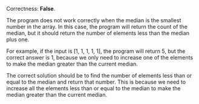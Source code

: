 Correctness: **False**.

The program does not work correctly when the median is the smallest number in the array. In this case, the program will return the count of the median, but it should return the number of elements less than the median plus one.

For example, if the input is [1, 1, 1, 1, 1], the program will return 5, but the correct answer is 1, because we only need to increase one of the elements to make the median greater than the current median.

The correct solution should be to find the number of elements less than or equal to the median and return that number. This is because we need to increase all the elements less than or equal to the median to make the median greater than the current median.